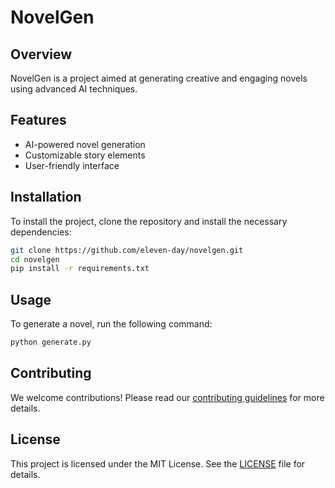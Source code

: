# NovelGen

## Overview
NovelGen is a project aimed at generating creative and engaging novels using advanced AI techniques.

## Features
- AI-powered novel generation
- Customizable story elements
- User-friendly interface

## Installation
To install the project, clone the repository and install the necessary dependencies:
```bash
git clone https://github.com/eleven-day/novelgen.git
cd novelgen
pip install -r requirements.txt
```

## Usage
To generate a novel, run the following command:
```bash
python generate.py
```

## Contributing
We welcome contributions! Please read our [contributing guidelines](CONTRIBUTING.md) for more details.

## License
This project is licensed under the MIT License. See the [LICENSE](LICENSE) file for details.